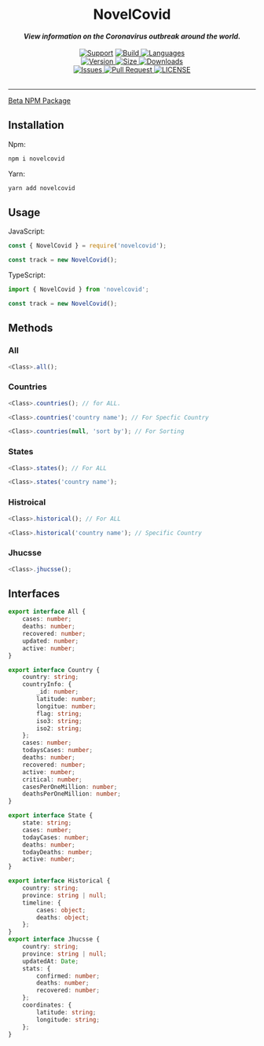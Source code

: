 <div align="center">
        <h1> NovelCovid </h1>
    <strong> <i>View information on the Coronavirus outbreak around the world.</i></strong>
  <br>
  <br>
  <a href="https://discord.gg/EvbMshU">
    <img src="https://img.shields.io/discord/502930687503106068.svg?colorB=Blue&logo=discord&label=Support&style=for-the-badge" alt="Support"></a>

<a href="https://github.com/NovelCOVID/node-api/actions?query=workflow%3ABuild">
    <img src="https://img.shields.io/github/workflow/status/NovelCOVID/node-api/Build?color=green&label=Build&logo=github&logoColor=green&style=for-the-badge" alt="Build">
</a>

<a href="https://github.com/NovelCOVID/node-api">
    <img src="https://img.shields.io/github/languages/top/NovelCOVID/node-api?logo=typescript&logoColor=blue&style=for-the-badge" alt="Languages">
</a>
<br>
<a href="https://www.npmjs.com/package/novelcovid">
    <img src="https://img.shields.io/npm/v/novelcovid?logo=npm&style=for-the-badge" alt="Version">
</a>
<a href="https://www.npmjs.com/package/novelcovid">
	<img src="https://img.shields.io/bundlephobia/min/novelcovid?color=red&label=SIZE&logo=npm&style=for-the-badge", alt="Size">
</a>
<a href="https://www.npmjs.com/package/novelcovid">
<img src="https://img.shields.io/npm/dw/novelcovid?logo=npm&style=for-the-badge", alt="Downloads">
</a>
<br>
<a href="https://github.com/NovelCOVID/node-api/issues">
    <img src="https://img.shields.io/github/issues/NovelCOVID/node-api?color=red&logo=github&logoColor=red&style=for-the-badge" alt="Issues">
</a>

<a href="https://github.com/NovelCOVID/node-api/pulls">
    <img src="https://img.shields.io/github/issues-pr/NovelCOVID/node-api?logo=github&logoColor=brightgreen&style=for-the-badge" alt="Pull Request">
</a>
<a href="https://github.com/NovelCOVID/node-api/blob/master/LICENSE"><img src="https://img.shields.io/github/license/NovelCOVID/node-api?color=37f149&style=for-the-badge" alt="LICENSE">
</a>
<br>
<br>
<hr>
</div>


[Beta NPM Package](https://www.npmjs.com/package/covidtracker)


## Installation

Npm:

```bash
npm i novelcovid
```

Yarn:

```bash
yarn add novelcovid
```

## Usage

JavaScript:

```js
const { NovelCovid } = require('novelcovid');

const track = new NovelCovid();
```

TypeScript:

```ts
import { NovelCovid } from 'novelcovid';

const track = new NovelCovid();
```

## Methods

### All
```js
<Class>.all();
```
### Countries

```js
<Class>.countries(); // for ALL.
```
```js
<Class>.countries('country name'); // For Specfic Country
```
```js
<Class>.countries(null, 'sort by'); // For Sorting
```

### States
```js
<Class>.states(); // For ALL

<Class>.states('country name');
```

### Histroical
```js
<Class>.historical(); // For ALL
```
```js
<Class>.historical('country name'); // Specific Country
```

### Jhucsse
```js
<Class>.jhucsse();
```

## Interfaces
```ts
export interface All {
	cases: number;
	deaths: number;
	recovered: number;
	updated: number;
	active: number;
}

export interface Country {
	country: string;
	countryInfo: {
		_id: number;
		latitude: number;
		longitue: number;
		flag: string;
		iso3: string;
		iso2: string;
	};
	cases: number;
	todaysCases: number;
	deaths: number;
	recovered: number;
	active: number;
	critical: number;
	casesPerOneMillion: number;
	deathsPerOneMillion: number;
}

export interface State {
	state: string;
	cases: number;
	todayCases: number;
	deaths: number;
	todayDeaths: number;
	active: number;
}

export interface Historical {
	country: string;
	province: string | null;
	timeline: {
		cases: object;
		deaths: object;
	};
}
export interface Jhucsse {
	country: string;
	province: string | null;
	updatedAt: Date;
	stats: {
		confirmed: number;
		deaths: number;
		recovered: number;
	};
	coordinates: {
		latitude: string;
		longitude: string;
	};
}
```
